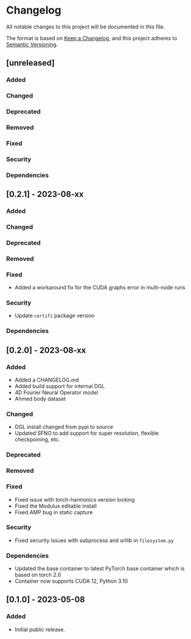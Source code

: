 <!-- markdownlint-disable MD024 -->
# Changelog

All notable changes to this project will be documented in this file.

The format is based on [Keep a Changelog](https://keepachangelog.com/en/1.0.0/),
and this project adheres to [Semantic Versioning](https://semver.org/spec/v2.0.0.html).

## [unreleased]

### Added

### Changed

### Deprecated

### Removed

### Fixed

### Security

### Dependencies

## [0.2.1] - 2023-08-xx

### Added

### Changed

### Deprecated

### Removed

### Fixed

- Added a workaround fix for the CUDA graphs error in multi-node runs

### Security

- Update `certifi` package version

### Dependencies

## [0.2.0] - 2023-08-xx

### Added

- Added a CHANGELOG.md
- Added build support for internal DGL
- 4D Fourier Neural Operator model
- Ahmed body dataset

### Changed

- DGL install changed from pypi to source
- Updated SFNO to add support for super resolution, flexible checkpoining, etc.

### Deprecated

### Removed

### Fixed

- Fixed issue with torch-harmonics version locking
- Fixed the Modulus editable install
- Fixed AMP bug in static capture

### Security

- Fixed security issues with subprocess and urllib in `filesystem.py`

### Dependencies

- Updated the base container to latest PyTorch base container which is based on torch 2.0
- Container now supports CUDA 12, Python 3.10

## [0.1.0] - 2023-05-08

### Added

- Initial public release.
